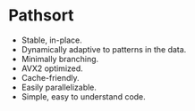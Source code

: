 <h1>Pathsort</h1>

- Stable, in-place. 
- Dynamically adaptive to patterns in the data.
- Minimally branching.
- AVX2 optimized.
- Cache-friendly.
- Easily parallelizable.
- Simple, easy to understand code.
